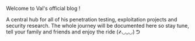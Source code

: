 Welcome to Val's official blog !

A central hub for all of his penetration testing, exploitation projects and security research. The whole journey will be documented here so stay tune, tell your family and friends and enjoy the ride (҂◡_◡) ᕤ
